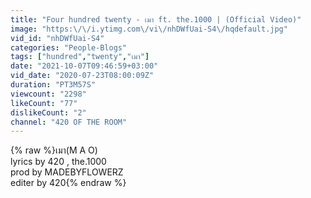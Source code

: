 ```yaml
---
title: "Four hundred twenty - เมา ft. the.1000 | (Official Video)"
image: "https:\/\/i.ytimg.com\/vi\/nhDWfUai-S4\/hqdefault.jpg"
vid_id: "nhDWfUai-S4"
categories: "People-Blogs"
tags: ["hundred","twenty","เมา"]
date: "2021-10-07T09:46:59+03:00"
vid_date: "2020-07-23T08:00:09Z"
duration: "PT3M57S"
viewcount: "2298"
likeCount: "77"
dislikeCount: "2"
channel: "420 OF THE ROOM"
---
```

{% raw %}เมา(M A O)<br />lyrics by 420 , the.1000<br />prod by MADEBYFLOWERZ<br />editer by 420{% endraw %}
